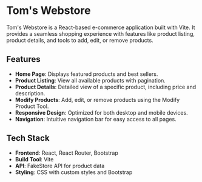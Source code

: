 # Tom's Webstore

Tom's Webstore is a React-based e-commerce application built with Vite. It provides a seamless shopping experience with features like product listing, product details, and tools to add, edit, or remove products.

## Features

- **Home Page**: Displays featured products and best sellers.
- **Product Listing**: View all available products with pagination.
- **Product Details**: Detailed view of a specific product, including price and description.
- **Modify Products**: Add, edit, or remove products using the Modify Product Tool.
- **Responsive Design**: Optimized for both desktop and mobile devices.
- **Navigation**: Intuitive navigation bar for easy access to all pages.

## Tech Stack

- **Frontend**: React, React Router, Bootstrap
- **Build Tool**: Vite
- **API**: FakeStore API for product data
- **Styling**: CSS with custom styles and Bootstrap
